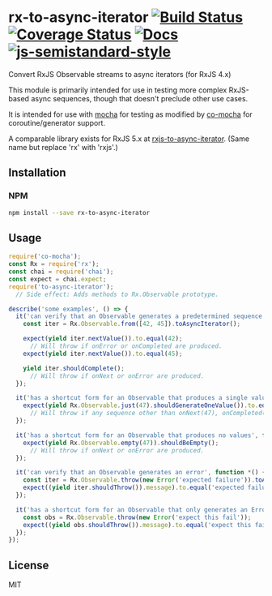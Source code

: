 # rx-to-async-iterator [![Build Status](https://travis-ci.org/tangledfruit/rx-to-async-iterator.svg?branch=master)](https://travis-ci.org/tangledfruit/rx-to-async-iterator) [![Coverage Status](https://coveralls.io/repos/tangledfruit/rx-to-async-iterator/badge.svg?branch=master&service=github)](https://coveralls.io/github/tangledfruit/rx-to-async-iterator?branch=master) [![Docs](https://inch-ci.org/github/tangledfruit/rx-to-async-iterator.svg?branch=master)](https://inch-ci.org/github/tangledfruit/rx-to-async-iterator) [![js-semistandard-style](https://img.shields.io/badge/code%20style-semistandard-brightgreen.svg?style=flat-square)](https://github.com/Flet/semistandard)


Convert RxJS Observable streams to async iterators (for RxJS 4.x)

This module is primarily intended for use in testing more complex RxJS-based async sequences, though that doesn't preclude other use cases.

It is intended for use with [mocha](https://www.npmjs.com/package/mocha) for testing as modified by [co-mocha](https://www.npmjs.com/package/co-mocha) for coroutine/generator support.

A comparable library exists for RxJS 5.x at [rxjs-to-async-iterator](https://github.com/tangledfruit/rxjs-to-async-iterator). (Same name but replace 'rx' with 'rxjs'.)


## Installation

### NPM

```sh
npm install --save rx-to-async-iterator
```

## Usage

```js
require('co-mocha');
const Rx = require('rx');
const chai = require('chai');
const expect = chai.expect;
require('to-async-iterator');
  // Side effect: Adds methods to Rx.Observable prototype.

describe('some examples', () => {
  it('can verify that an Observable generates a predetermined sequence of values', function *() {
    const iter = Rx.Observable.from([42, 45]).toAsyncIterator();

    expect(yield iter.nextValue()).to.equal(42);
      // Will throw if onError or onCompleted are produced.
    expect(yield iter.nextValue()).to.equal(45);

    yield iter.shouldComplete();
      // Will throw if onNext or onError are produced.
  });

  it('has a shortcut form for an Observable that produces a single value', function *() {
    expect(yield Rx.Observable.just(47).shouldGenerateOneValue()).to.equal(47);
      // Will throw if any sequence other than onNext(47), onCompleted() is produced.
  });

  it('has a shortcut form for an Observable that produces no values', function *() {
    expect(yield Rx.Observable.empty(47)).shouldBeEmpty();
      // Will throw if onNext or onError are produced.
  });

  it('can verify that an Observable generates an error', function *() {
    const iter = Rx.Observable.throw(new Error('expected failure')).toAsyncIterator();
    expect((yield iter.shouldThrow()).message).to.equal('expected failure');
  });

  it('has a shortcut form for an Observable that only generates an Error', function *() {
    const obs = Rx.Observable.throw(new Error('expect this fail'));
    expect((yield obs.shouldThrow()).message).to.equal('expect this fail');
  });
});

```


## License

MIT
